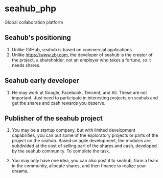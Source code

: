 # seahub_php
Global collaboration platform

## Seahub's positioning
1. Unlike GitHub, seahub is based on commercial applications
2. Unlike https://www.zbj.com, the developer of seahub is the creator of the project, a shareholder, not an employer who takes a fortune, so it needs shares.

## Seahub early developer

1. He may work at Google, Facebook, Tencent, and Ali. These are not important. Just need to participate in interesting projects on seahub and get the shares and cash rewards you deserve.

## Publisher of the seahub project
1. You may be a startup company, but with limited development capabilities, you can put some of the exploratory projects or parts of the project on the seahub. Based on agile development, the modules are subdivided at the cost of selling part of the shares and cash, developed by the seahub community. To complete the task.

2. You may only have one idea, you can also post it to seahub, form a team in the community, allocate shares, and then finance to realize your dreams.

